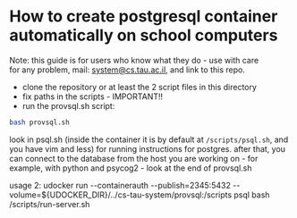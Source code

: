 # How to create postgresql container automatically on school computers

Note: this guide is for users who know what they do - use with care  
for any problem, mail: [system@cs.tau.ac.il](system@cs.tau.ac.il), and link to this repo.

- clone the repository or at least the 2 script files in this directory
- fix paths in the scripts - IMPORTANT!!
- run the provsql.sh script:

```sh
bash provsql.sh
```

look in psql.sh (inside the container it is by default at ```/scripts/psql.sh```, and you have vim and less)
for running instructions for postgres. after that, you can connect to the database from the host you are working on - for example, with python and psycog2 - look at the end of provsql.sh

usage 2: udocker run --containerauth --publish=2345:5432 --volume=${UDOCKER_DIR}/../cs-tau-system/provsql:/scripts psql bash /scripts/run-server.sh
